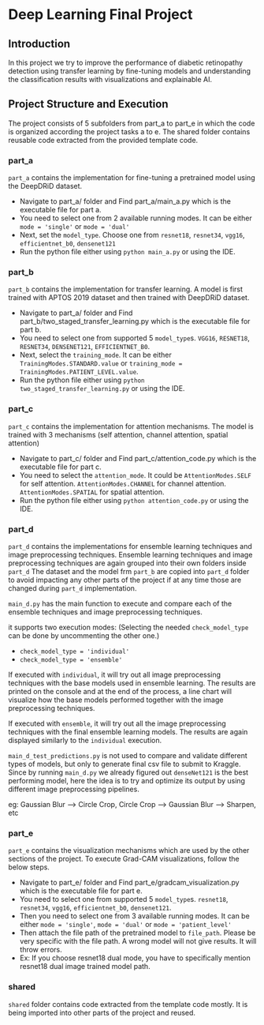 # Deep Learning Final Project

## Introduction

In this project we try to improve the performance of diabetic retinopathy detection using transfer learning by fine-tuning
models and understanding the classification results with visualizations and explainable AI. 


## Project Structure and Execution

The project consists of 5 subfolders from part_a to part_e in which the code is organized according the project tasks a to e. 
The shared folder contains reusable code extracted from the provided template code.

### part_a
`part_a` contains the implementation for fine-tuning a pretrained model using the DeepDRiD dataset.

- Navigate to part_a/ folder and Find part_a/main_a.py which is the executable file for part a.
- You need to select one from 2 available running modes. It can be either `mode = 'single'` or `mode = 'dual'`
- Next, set the `model_type`. Choose one from `resnet18`, `resnet34`, `vgg16`, `efficientnet_b0`, `densenet121`
- Run the python file either using `python main_a.py` or using the IDE.

### part_b
`part_b` contains the implementation for transfer learning. A model is first trained with APTOS 2019 dataset and then trained with DeepDRiD dataset.

- Navigate to part_a/ folder and Find part_b/two_staged_transfer_learning.py which is the executable file for part b.
- You need to select one from supported 5 `model_type`s. `VGG16`, `RESNET18`, `RESNET34`, `DENSENET121`, `EFFICIENTNET_B0`.
- Next, select the `training_mode`. It can be either `TrainingModes.STANDARD.value` or `training_mode = TrainingModes.PATIENT_LEVEL.value`.
- Run the python file either using `python two_staged_transfer_learning.py` or using the IDE.

### part_c
`part_c` contains the implementation for attention mechanisms. The model is trained with 3 mechanisms (self attention, channel attention, spatial attention)

- Navigate to part_c/ folder and Find part_c/attention_code.py which is the executable file for part c.
- You need to select the `attention_mode`. It could be `AttentionModes.SELF` for self attention. `AttentionModes.CHANNEL` for channel attention. `AttentionModes.SPATIAL` for spatial attention.
- Run the python file either using `python attention_code.py` or using the IDE.

### part_d
`part_d` contains the implementations for ensemble learning techniques and image preprocessing techniques.
Ensemble learning techniques and image preprocessing techniques are again grouped into their own folders inside `part_d`
The dataset and the model frm `part_b` are copied into `part_d` folder to avoid impacting any other parts of the project if at any time those are changed during `part_d` implementation.

`main_d.py` has the main function to execute and compare each of the ensemble techniques and image preprocessing techniques.

it supports two execution modes: (Selecting the needed `check_model_type` can be done by uncommenting the other one.)
- `check_model_type = 'individual'`
- `check_model_type = 'ensemble'`

If executed with `individual`, it will try out all image preprocessing techniques with the base models used in ensemble learning.
The results are printed on the console and at the end of the process, a line chart will visualize how the base models performed together with the image preprocessing techniques.

If executed with `ensemble`, it will try out all the image preprocessing techniques with the final ensemble learning models. The results are again displayed similarly to the `individual` execution.

`main_d_test_predictions.py` is not used to compare and validate different types of models, but only to generate final csv file to submit to Kraggle. 
Since by running `main_d.py` we already figured out `denseNet121` is the best performing model, here the idea is to try and optimize its output by using different image preprocessing pipelines. 

eg: Gaussian Blur --> Circle Crop, Circle Crop --> Gaussian Blur --> Sharpen, etc

### part_e
`part_e` contains the visualization mechanisms which are used by the other sections of the project. To execute Grad-CAM visualizations, follow the below steps.

- Navigate to part_e/ folder and Find part_e/gradcam_visualization.py which is the executable file for part e.
- You need to select one from supported 5 `model_type`s. `resnet18`, `resnet34`, `vgg16`, `efficientnet_b0`, `densenet121`.
- Then you need to select one from 3 available running modes. It can be either `mode = 'single'`, `mode = 'dual'` or `mode = 'patient_level'`
- Then attach the file path of the pretrained model to `file_path`. Please be very specific with the file path. A wrong model will not give results. It will throw errors.
- Ex: If you choose resnet18 dual mode, you have to specifically mention resnet18 dual image trained model path.

### shared
`shared` folder contains code extracted from the template code mostly. It is being imported into other parts of the project and reused.

